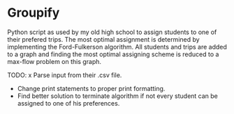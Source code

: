# Groupify

Python script as used by my old high school to assign students to one of their
prefered trips. The most optimal assignment is determined by implementing
the Ford-Fulkerson algorithm. All students and trips are added to a graph and
finding the most optimal assigning scheme is reduced to a max-flow problem on
this graph.

TODO:
x Parse input from their .csv file.
- Change print statements to proper print formatting.
- Find better solution to terminate algorithm if not every student can be
  assigned to one of his preferences.
